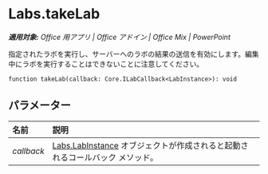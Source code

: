 
# <a name="labs.takelab"></a>Labs.takeLab

 _**適用対象:** Office 用アプリ | Office アドイン | Office Mix | PowerPoint_

指定されたラボを実行し、サーバーへのラボの結果の送信を有効にします。編集中にラボを実行することはできないことに注意してください。

```
function takeLab(callback: Core.ILabCallback<LabInstance>): void
```


## <a name="parameters"></a>パラメーター


|**名前**|**説明**|
|:-----|:-----|
| _callback_|[Labs.LabInstance](../../reference/office-mix/labs.labinstance.md) オブジェクトが作成されると起動されるコールバック メソッド。|
